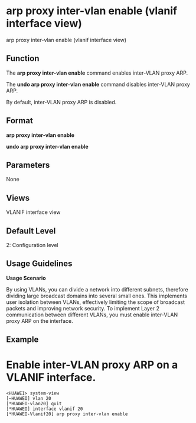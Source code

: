 arp proxy inter-vlan enable (vlanif interface view)
===================================================

arp proxy inter-vlan enable (vlanif interface view)

Function
--------



The **arp proxy inter-vlan enable** command enables inter-VLAN proxy ARP.

The **undo arp proxy inter-vlan enable** command disables inter-VLAN proxy ARP.



By default, inter-VLAN proxy ARP is disabled.


Format
------

**arp proxy inter-vlan enable**

**undo arp proxy inter-vlan enable**


Parameters
----------

None

Views
-----

VLANIF interface view


Default Level
-------------

2: Configuration level


Usage Guidelines
----------------

**Usage Scenario**



By using VLANs, you can divide a network into different subnets, therefore dividing large broadcast domains into several small ones. This implements user isolation between VLANs, effectively limiting the scope of broadcast packets and improving network security. To implement Layer 2 communication between different VLANs, you must enable inter-VLAN proxy ARP on the interface.




Example
-------

# Enable inter-VLAN proxy ARP on a VLANIF interface.
```
<HUAWEI> system-view
[~HUAWEI] vlan 20
[*HUAWEI-vlan20] quit
[*HUAWEI] interface vlanif 20
[*HUAWEI-Vlanif20] arp proxy inter-vlan enable

```